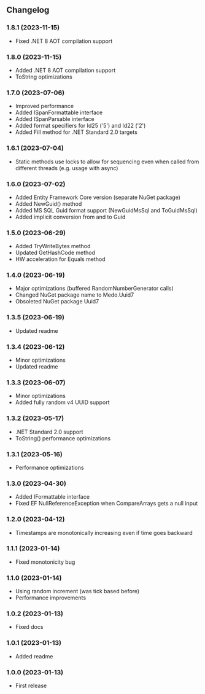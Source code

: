 ## Changelog

### 1.8.1 (2023-11-15)

- Fixed .NET 8 AOT compilation support


### 1.8.0 (2023-11-15)

- Added .NET 8 AOT compilation support
- ToString optimizations


### 1.7.0 (2023-07-06)

- Improved performance
- Added ISpanFormattable interface
- Added ISpanParsable interface
- Added format specifiers for Id25 ('5') and Id22 ('2')
- Added Fill method for .NET Standard 2.0 targets


### 1.6.1 (2023-07-04)

- Static methods use locks to allow for sequencing even when called from
  different threads (e.g. usage with async)


### 1.6.0 (2023-07-02)

- Added Entity Framework Core version (separate NuGet package)
- Added NewGuid() method
- Added MS SQL Guid format support (NewGuidMsSql and ToGuidMsSql)
- Added implicit conversion from and to Guid


### 1.5.0 (2023-06-29)

- Added TryWriteBytes method
- Updated GetHashCode method
- HW acceleration for Equals method


### 1.4.0 (2023-06-19)

- Major optimizations (buffered RandomNumberGenerator calls)
- Changed NuGet package name to Medo.Uuid7
- Obsoleted NuGet package Uuid7


### 1.3.5 (2023-06-19)

- Updated readme


### 1.3.4 (2023-06-12)

- Minor optimizations
- Updated readme


### 1.3.3 (2023-06-07)

- Minor optimizations
- Added fully random v4 UUID support


### 1.3.2 (2023-05-17)

- .NET Standard 2.0 support
- ToString() performance optimizations


### 1.3.1 (2023-05-16)

- Performance optimizations


### 1.3.0 (2023-04-30)

- Added IFormattable interface
- Fixed EF NullReferenceException when CompareArrays gets a null input


### 1.2.0 (2023-04-12)

- Timestamps are monotonically increasing even if time goes backward


### 1.1.1 (2023-01-14)

- Fixed monotonicity bug


### 1.1.0 (2023-01-14)

- Using random increment (was tick based before)
- Performance improvements


### 1.0.2 (2023-01-13)

- Fixed docs


### 1.0.1 (2023-01-13)

- Added readme


### 1.0.0 (2023-01-13)

- First release



[unreleased]: https://github.com/medo64/Medo.uuid7
[1.8.1]: https://www.nuget.org/packages/Medo.Uuid7/1.8.1
[1.8.0]: https://www.nuget.org/packages/Medo.Uuid7/1.8.0
[1.7.0]: https://www.nuget.org/packages/Medo.Uuid7/1.7.0
[1.6.1]: https://www.nuget.org/packages/Medo.Uuid7/1.6.1
[1.6.0]: https://www.nuget.org/packages/Medo.Uuid7/1.6.0
[1.5.0]: https://www.nuget.org/packages/Medo.Uuid7/1.5.0
[1.4.0]: https://www.nuget.org/packages/Medo.Uuid7/1.4.0
[1.3.5]: https://www.nuget.org/packages/Uuid7/1.3.5
[1.3.4]: https://www.nuget.org/packages/Uuid7/1.3.4
[1.3.3]: https://www.nuget.org/packages/Uuid7/1.3.3
[1.3.2]: https://www.nuget.org/packages/Uuid7/1.3.2
[1.3.1]: https://www.nuget.org/packages/Uuid7/1.3.1
[1.3.0]: https://www.nuget.org/packages/Uuid7/1.3.0
[1.2.0]: https://www.nuget.org/packages/Uuid7/1.2.0
[1.1.1]: https://www.nuget.org/packages/Uuid7/1.1.1
[1.1.0]: https://www.nuget.org/packages/Uuid7/1.1.0
[1.0.2]: https://www.nuget.org/packages/Uuid7/1.0.2
[1.0.1]: https://www.nuget.org/packages/Uuid7/1.0.1
[1.0.0]: https://www.nuget.org/packages/Uuid7/1.0.0